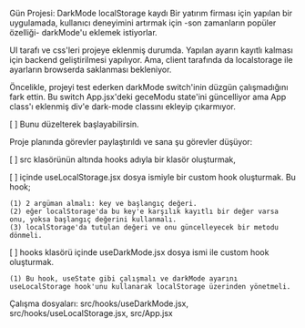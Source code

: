 Gün Projesi: DarkMode localStorage kaydı
Bir yatırım firması için yapılan bir uygulamada, kullanıcı deneyimini artırmak için -son zamanların popüler özelliği- darkMode'u eklemek istiyorlar.

UI tarafı ve css'leri projeye eklenmiş durumda. Yapılan ayarın kayıtlı kalması için backend geliştirilmesi yapılıyor. Ama, client tarafında da localstorage ile ayarların browserda saklanması bekleniyor.

Öncelikle, projeyi test ederken darkMode switch'inin düzgün çalışmadığını fark ettin. Bu switch App.jsx'deki geceModu state'ini güncelliyor ama App class'ı eklenmiş div'e dark-mode classını ekleyip çıkarmıyor.

[ ] Bunu düzelterek başlayabilirsin.

Proje planında görevler paylaştırıldı ve sana şu görevler düşüyor:

[ ] src klasörünün altında hooks adıyla bir klasör oluşturmak,

[ ] içinde useLocalStorage.jsx dosya ismiyle bir custom hook oluşturmak. Bu hook;

    (1) 2 argüman almalı: key ve başlangıç değeri.
    (2) eğer localStorage'da bu key'e karşılık kayıtlı bir değer varsa onu, yoksa başlangıç değerini kullanmalı.
    (3) localStorage'da tutulan değeri ve onu güncelleyecek bir metodu dönmeli.

[ ] hooks klasörü içinde useDarkMode.jsx dosya ismi ile custom hook oluşturmak.

    (1) Bu hook, useState gibi çalışmalı ve darkMode ayarını useLocalStorage hook'unu kullanarak localStorage üzerinden yönetmeli.

Çalışma dosyaları: src/hooks/useDarkMode.jsx, src/hooks/useLocalStorage.jsx, src/App.jsx
